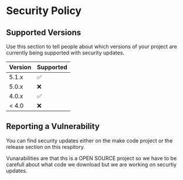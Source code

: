# Security Policy

## Supported Versions

Use this section to tell people about which versions of your project are
currently being supported with security updates.

| Version | Supported          |
| ------- | ------------------ |
| 5.1.x   | :white_check_mark: |
| 5.0.x   | :x:                |
| 4.0.x   | :white_check_mark: |
| < 4.0   | :x:                |

## Reporting a Vulnerability

You can find security updates either on the make code project or the release section on this respitory.


Vunarabilities are that ths is a OPEN SOURCE project so we have to be carefull about what code we download but we are working on securtiy updates.
